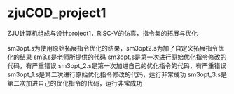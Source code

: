 # zjuCOD_project1
ZJU计算机组成与设计project1，RISC-V的仿真，指令集的拓展与优化

sm3opt.s为使用原始拓展指令优化的结果，sm3opt2.s为加了自定义拓展指令优化的结果
sm3.s是老师所提供的代码
sm3opt.s是第一次进行原始优化指令修改的代码，有严重错误
sm3opt_2.s是第一次加进自己的优化指令的代码，有严重错误
sm3opt_1.s是第二次进行原始优化指令修改的代码，运行非常成功
sm3opt_3.s是第二次加进自己的优化指令的代码，运行非常成功

